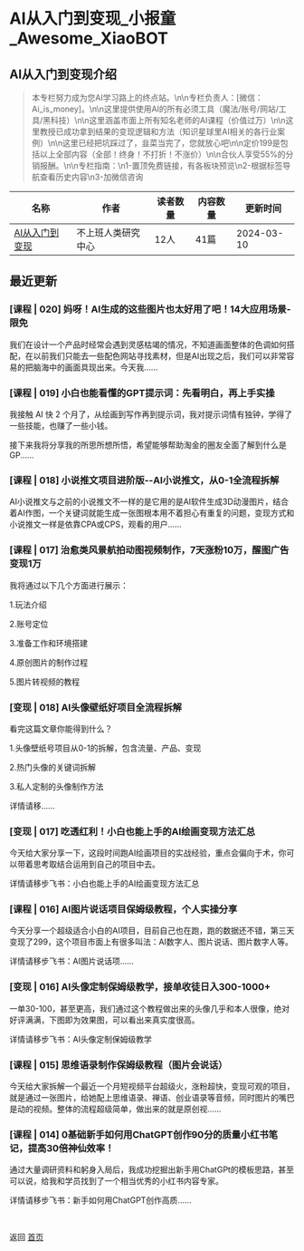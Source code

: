 # AI从入门到变现_小报童_Awesome_XiaoBOT

## AI从入门到变现介绍
> 本专栏努力成为您AI学习路上的终点站。\n\n专栏负责人：[微信：Ai_is_money]。\n\n这里提供使用AI的所有必须工具（魔法/账号/网站/工具/黑科技）\n\n这里涵盖市面上所有知名老师的AI课程（价值过万）\n\n这里教授已成功拿到结果的变现逻辑和方法（知识星球里AI相关的各行业案例）\n\n这里已经把坑踩过了，韭菜当完了，您就放心吧\n\n定价199是包括以上全部内容（全部！终身！不打折！不涨价）\n\n合伙人享受55%的分销报酬。\n\n专栏指南：\n1-置顶免费链接，有各板块预览\n2-根据标签导航查看历史内容\n3-加微信咨询  
  


|名称|作者|读者数量|内容数量|更新时间|
|---|---|---|---|---|
|[AI从入门到变现](https://xiaobot.net/p/MoneyisAI?refer=0b133df9-27dc-423b-8101-639049001c13)|不上班人类研究中心|12人|41篇|2024-03-10|

## 最近更新
### [课程 | 020] 妈呀！AI生成的这些图片也太好用了吧！14大应用场景-限免

我们在设计一个产品时经常会遇到灵感枯竭的情况，不知道画面整体的色调如何搭配，在以前我们只能去一些配色网站寻找素材，但是AI出现之后，我们可以非常容易的把脑海中的画面具现出来。今天我......

### [课程 | 019] 小白也能看懂的GPT提示词：先看明白，再上手实操

我接触 AI 快 2 个月了，从绘画到写作再到提示词，我对提示词情有独钟，学得了一些技能，也赚了一些小钱。

接下来我将分享我的所思所想所悟，希望能够帮助淘金的圈友全面了解到什么是GP......

### [课程 | 018] 小说推文项目进阶版--AI小说推文，从0-1全流程拆解

AI小说推文与之前的小说推文不一样的是它用的是AI软件生成3D动漫图片，结合着AI作图，一个关键词就能生成一张图根本用不着担心有重复的问题，变现方式和小说推文一样是依靠CPA或CPS，观看的用户......

### [课程 | 017] 治愈类风景航拍动图视频制作，7天涨粉10万，醒图广告变现1万

我将通过以下几个方面进行展示：

1.玩法介绍

2.账号定位

3.准备工作和环境搭建

4.原创图片的制作过程

5.图片转视频的教程

### [变现 | 018] AI头像壁纸好项目全流程拆解

看完这篇文章你能得到什么？

1.头像壁纸号项目从0-1的拆解，包含流量、产品、变现

2.热门头像的关键词拆解

3.私人定制的头像制作方法

详情请移......

### [变现 | 017] 吃透红利！小白也能上手的AI绘画变现方法汇总

今天给大家分享一下，这段时间跑AI绘画项目的实战经验，重点会偏向于术，你可以带着思考取结合运用到自己的项目中去。

详情请移步飞书：小白也能上手的AI绘画变现方法汇总

### [课程 | 016] AI图片说话项目保姆级教程，个人实操分享

今天分享一个超级适合小白的AI项目，目前自己也在跑，跑的数据还不错，第三天变现了299，这个项目市面上有很多叫法：AI数字人、图片说话、图片数字人等。

详情请移步飞书：AI图片说话项......

### [变现 | 016] AI头像定制保姆级教学，接单收徒日入300-1000+

一单30-100，甚至更高，我们通过这个教程做出来的头像几乎和本人很像，绝对好评满满，下图即为效果图，可以看出来真实度很高。

详情请移步飞书：AI头像定制保姆级教学

### [课程 | 015] 思维语录制作保姆级教程（图片会说话）

今天给大家拆解一个最近一个月短视频平台超级火，涨粉超快，变现可观的项目，就是通过一张图片，给她配上思维语录、禅语、创业语录等音频，同时图片的嘴巴是动的视频。整体的流程超级简单，做出来的就是原创视......

### [课程 | 014] 0基础新手如何用ChatGPT创作90分的质量小红书笔记，提高30倍神仙效率！

通过大量调研资料和躬身入局后，我成功挖掘出新手用ChatGPt的模板思路，甚至可以说，给我和学员找到了一个相当优秀的小红书内容专家。

详情请移步飞书：新手如何用ChatGPT创作高质......


<a href="https://github.com/Reno9527/awesome-xiaobot" style="color: white; text-decoration: none;">awesome-xiaobot</a>

返回 [首页](../README.md)
